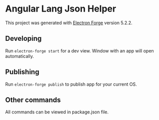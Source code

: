 # Angular Lang Json Helper

This project was generated with [Electron Forge](https://electronforge.io/) version 5.2.2.

## Developing

Run `electron-forge start` for a dev view. Window with an app will open automatically.

## Publishing

Run `electron-forge publish` to publish app for your current OS.

## Other commands

All commands can be viewed in package.json file.
